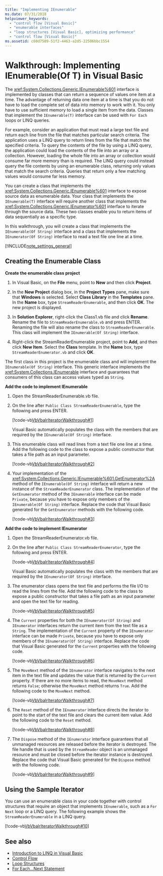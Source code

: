 ```yaml
---
title: "Implementing IEnumerable"
ms.date: 07/31/2018
helpviewer_keywords: 
  - "control flow [Visual Basic]"
  - "enumerable interfaces"
  - "loop structures [Visual Basic], optimizing performance"
  - "control flow [Visual Basic]"
ms.assetid: c60d7589-51f2-4463-a2d5-22506bbc1554
---
```

# Walkthrough: Implementing IEnumerable(Of T) in Visual Basic
The <xref:System.Collections.Generic.IEnumerable%601> interface is implemented by classes that can return a sequence of values one item at a time. The advantage of returning data one item at a time is that you do not have to load the complete set of data into memory to work with it. You only have to use sufficient memory to load a single item from the data. Classes that implement the `IEnumerable(T)` interface can be used with `For Each` loops or LINQ queries.  
  
 For example, consider an application that must read a large text file and return each line from the file that matches particular search criteria. The application uses a LINQ query to return lines from the file that match the specified criteria. To query the contents of the file by using a LINQ query, the application could load the contents of the file into an array or a collection. However, loading the whole file into an array or collection would consume far more memory than is required. The LINQ query could instead query the file contents by using an enumerable class, returning only values that match the search criteria. Queries that return only a few matching values would consume far less memory.  
  
 You can create a class that implements the <xref:System.Collections.Generic.IEnumerable%601> interface to expose source data as enumerable data. Your class that implements the `IEnumerable(T)` interface will require another class that implements the <xref:System.Collections.Generic.IEnumerator%601> interface to iterate through the source data. These two classes enable you to return items of data sequentially as a specific type.  
  
 In this walkthrough, you will create a class that implements the `IEnumerable(Of String)` interface and a class that implements the `IEnumerator(Of String)` interface to read a text file one line at a time.  
  
[!INCLUDE[note_settings_general](~/includes/note-settings-general-md.md)]  
  
## Creating the Enumerable Class  
  
**Create the enumerable class project**

1. In Visual Basic, on the **File** menu, point to **New** and then click **Project**.

1. In the **New Project** dialog box, in the **Project Types** pane, make sure that **Windows** is selected. Select **Class Library** in the **Templates** pane. In the **Name** box, type `StreamReaderEnumerable`, and then click **OK**. The new project is displayed.

1. In **Solution Explorer**, right-click the Class1.vb file and click **Rename**. Rename the file to `StreamReaderEnumerable.vb` and press ENTER. Renaming the file will also rename the class to `StreamReaderEnumerable`. This class will implement the `IEnumerable(Of String)` interface.

1. Right-click the StreamReaderEnumerable project, point to **Add**, and then click **New Item**. Select the **Class** template. In the **Name** box, type `StreamReaderEnumerator.vb` and click **OK**.

 The first class in this project is the enumerable class and will implement the `IEnumerable(Of String)` interface. This generic interface implements the <xref:System.Collections.IEnumerable> interface and guarantees that consumers of this class can access values typed as `String`.  
  
**Add the code to implement IEnumerable**

1. Open the StreamReaderEnumerable.vb file.

2. On the line after `Public Class StreamReaderEnumerable`, type the following and press ENTER.

     [!code-vb[VbVbalrIteratorWalkthrough#1](~/samples/snippets/visualbasic/VS_Snippets_VBCSharp/VbVbalrIteratorWalkthrough/VB/StreamReaderIterator.vb#1)]

   Visual Basic automatically populates the class with the members that are required by the `IEnumerable(Of String)` interface.
  
3. This enumerable class will read lines from a text file one line at a time. Add the following code to the class to expose a public constructor that takes a file path as an input parameter.

     [!code-vb[VbVbalrIteratorWalkthrough#2](~/samples/snippets/visualbasic/VS_Snippets_VBCSharp/VbVbalrIteratorWalkthrough/VB/StreamReaderIterator.vb#2)]

4. Your implementation of the <xref:System.Collections.Generic.IEnumerable%601.GetEnumerator%2A> method of the `IEnumerable(Of String)` interface will return a new instance of the `StreamReaderEnumerator` class. The implementation of the `GetEnumerator` method of the `IEnumerable` interface can be made `Private`, because you have to expose only members of the `IEnumerable(Of String)` interface. Replace the code that Visual Basic generated for the `GetEnumerator` methods with the following code.

     [!code-vb[VbVbalrIteratorWalkthrough#3](~/samples/snippets/visualbasic/VS_Snippets_VBCSharp/VbVbalrIteratorWalkthrough/VB/StreamReaderIterator.vb#3)]  
  
**Add the code to implement IEnumerator**

1. Open the StreamReaderEnumerator.vb file.

2. On the line after `Public Class StreamReaderEnumerator`, type the following and press ENTER.

     [!code-vb[VbVbalrIteratorWalkthrough#4](~/samples/snippets/visualbasic/VS_Snippets_VBCSharp/VbVbalrIteratorWalkthrough/VB/StreamReaderIterator.vb#4)]

   Visual Basic automatically populates the class with the members that are required by the `IEnumerator(Of String)` interface.

3. The enumerator class opens the text file and performs the file I/O to read the lines from the file. Add the following code to the class to expose a public constructor that takes a file path as an input parameter and open the text file for reading.

     [!code-vb[VbVbalrIteratorWalkthrough#5](~/samples/snippets/visualbasic/VS_Snippets_VBCSharp/VbVbalrIteratorWalkthrough/VB/StreamReaderIterator.vb#5)]

4. The `Current` properties for both the `IEnumerator(Of String)` and `IEnumerator` interfaces return the current item from the text file as a `String`. The implementation of the `Current` property of the `IEnumerator` interface can be made `Private`, because you have to expose only members of the `IEnumerator(Of String)` interface. Replace the code that Visual Basic generated for the `Current` properties with the following code.

     [!code-vb[VbVbalrIteratorWalkthrough#6](~/samples/snippets/visualbasic/VS_Snippets_VBCSharp/VbVbalrIteratorWalkthrough/VB/StreamReaderIterator.vb#6)]

5. The `MoveNext` method of the `IEnumerator` interface navigates to the next item in the text file and updates the value that is returned by the `Current` property. If there are no more items to read, the `MoveNext` method returns `False`; otherwise the `MoveNext` method returns `True`. Add the following code to the `MoveNext` method.

     [!code-vb[VbVbalrIteratorWalkthrough#7](~/samples/snippets/visualbasic/VS_Snippets_VBCSharp/VbVbalrIteratorWalkthrough/VB/StreamReaderIterator.vb#7)]

6. The `Reset` method of the `IEnumerator` interface directs the iterator to point to the start of the text file and clears the current item value. Add the following code to the `Reset` method.

     [!code-vb[VbVbalrIteratorWalkthrough#8](~/samples/snippets/visualbasic/VS_Snippets_VBCSharp/VbVbalrIteratorWalkthrough/VB/StreamReaderIterator.vb#8)]

7. The `Dispose` method of the `IEnumerator` interface guarantees that all unmanaged resources are released before the iterator is destroyed. The file handle that is used by the `StreamReader` object is an unmanaged resource and must be closed before the iterator instance is destroyed. Replace the code that Visual Basic generated for the `Dispose` method with the following code.

     [!code-vb[VbVbalrIteratorWalkthrough#9](~/samples/snippets/visualbasic/VS_Snippets_VBCSharp/VbVbalrIteratorWalkthrough/VB/StreamReaderIterator.vb#9)] 
  
## Using the Sample Iterator

 You can use an enumerable class in your code together with control structures that require an object that implements `IEnumerable`, such as a `For Next` loop or a LINQ query. The following example shows the `StreamReaderEnumerable` in a LINQ query.  
  
 [!code-vb[VbVbalrIteratorWalkthrough#10](~/samples/snippets/visualbasic/VS_Snippets_VBCSharp/VbVbalrIteratorWalkthrough/VB/Module1.vb#10)]  
  
## See also

- [Introduction to LINQ in Visual Basic](../../../../visual-basic/programming-guide/language-features/linq/introduction-to-linq.md)
- [Control Flow](../../../../visual-basic/programming-guide/language-features/control-flow/index.md)
- [Loop Structures](../../../../visual-basic/programming-guide/language-features/control-flow/loop-structures.md)
- [For Each...Next Statement](../../../../visual-basic/language-reference/statements/for-each-next-statement.md)
